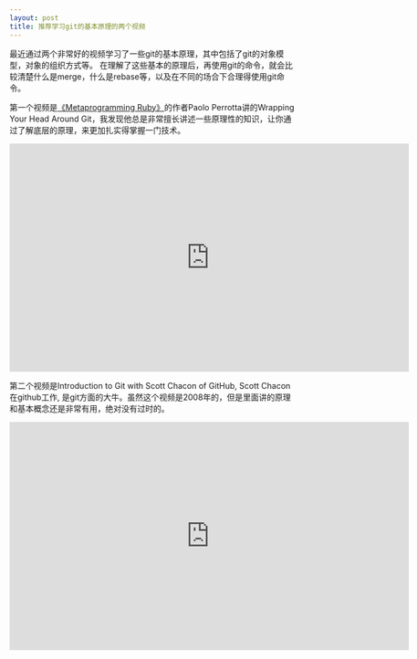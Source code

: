 ```yaml
---
layout: post
title: 推荐学习git的基本原理的两个视频
---
```


最近通过两个非常好的视频学习了一些git的基本原理，其中包括了git的对象模型，对象的组织方式等。
在理解了这些基本的原理后，再使用git的命令，就会比较清楚什么是merge，什么是rebase等，以及在不同的场合下合理得使用git命令。

第一个视频是[《Metaprogramming Ruby》](https://pragprog.com/book/ppmetr2/metaprogramming-ruby-2)的作者Paolo Perrotta讲的Wrapping Your Head Around Git，我发现他总是非常擅长讲述一些原理性的知识，让你通过了解底层的原理，来更加扎实得掌握一门技术。
<iframe width="700" height="400" src="https://www.youtube.com/embed/RwYbl_tpoVE" frameborder="0" allowfullscreen></iframe>

第二个视频是Introduction to Git with Scott Chacon of GitHub, Scott Chacon在github工作, 是git方面的大牛。虽然这个视频是2008年的，但是里面讲的原理和基本概念还是非常有用，绝对没有过时的。

<iframe width="700" height="400" src="https://www.youtube.com/embed/ZDR433b0HJY" frameborder="0" allowfullscreen></iframe>
